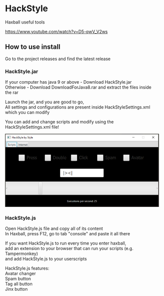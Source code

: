 # HackStyle

Haxball useful tools

https://www.youtube.com/watch?v=D5-qwV_V2ws

## How to use install

Go to the project releases and find the latest release

### HackStyle.jar

If your computer has java 9 or above - Download HackStyle.jar  
Otherwise - Download DownloadForJava8.rar and extract the files inside the rar

Launch the jar, and you are good to go,  
All settings and configurations are present inside HackStyleSettings.xml which you can modify

You can add and change scripts and modify using the HackStyleSettings.xml file!

![alt text](https://github.com/Saar25/HackStyle/blob/master/Images/HackStyle%20jar.png?raw=true)

### HackStyle.js

Open HackStyle.js file and copy all of its content  
In Haxball, press F12, go to tab "console" and paste it all there

If you want HackStyle.js to run every time you enter haxball,  
add an extension to your browser that can run your scripts (e.g. Tampermonkey)  
and add HackStyle.js to your userscripts

HackStyle.js features:  
Avatar changer  
Spam button  
Tag all button  
Jinx button
